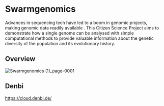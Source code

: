 # Swarmgenomics


Advances in sequencing tech have led to a boom in genomic projects, making genomic data readily available  . This Citizen Science Project aims to demonstrate how a single genome can be analysed with simple computational methods to provide valuable information about the genetic diversity of the population and its evolutionary history.



## Overview
![Swarmgenomics (1)_page-0001](https://github.com/AureKylmanen/Swarmgenomics/assets/162433262/884d44c7-fdb4-4cff-bdcb-14da9f843ba6)

## Denbi
https://cloud.denbi.de/

## 
